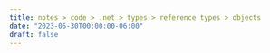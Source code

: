 ```yaml
---
title: notes > code > .net > types > reference types > objects
date: "2023-05-30T00:00:00-06:00"
draft: false
---
```

